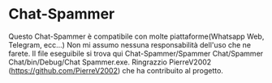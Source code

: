 # Chat-Spammer
Questo  Chat-Spammer è compatibile con molte piattaforme(Whatsapp Web, Telegram, ecc...)
Non mi assumo nessuna responsabilità dell'uso che ne farete.
Il file eseguibile si trova qui Chat-Spammer/Spammer Chat/Spammer Chat/bin/Debug/Chat Spammer.exe.
Ringrazzio PierreV2002 (https://github.com/PierreV2002) che ha contribuito al progetto.
